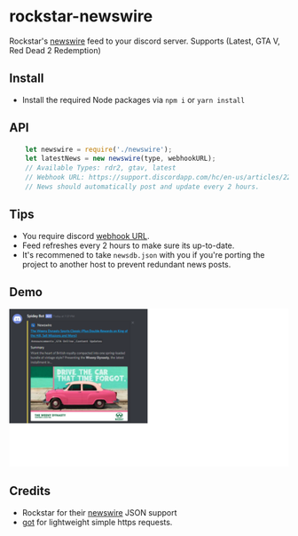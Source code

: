 # rockstar-newswire
Rockstar's [newswire](https://www.rockstargames.com/newswire) feed to your discord server. Supports (Latest, GTA V, Red Dead 2 Redemption)

## Install
- Install the required Node packages via `npm i` or `yarn install`

## API

```js
    let newswire = require('./newswire');
    let latestNews = new newswire(type, webhookURL);
    // Available Types: rdr2, gtav, latest
    // Webhook URL: https://support.discordapp.com/hc/en-us/articles/228383668-Intro-to-Webhooks
    // News should automatically post and update every 2 hours.
```

## Tips
- You require discord [webhook URL](https://support.discordapp.com/hc/en-us/articles/228383668-Intro-to-Webhooks).
- Feed refreshes every 2 hours to make sure its up-to-date.
- It's recommened to take `newsdb.json` with you if you're porting the project to another host to prevent redundant news posts.

## Demo
![](./demo.png "Example of news feed.")

## Credits
- Rockstar for their [newswire](https://www.rockstargames.com/newswire) JSON support
- [got](https://www.npmjs.com/package/got) for lightweight simple https requests.
